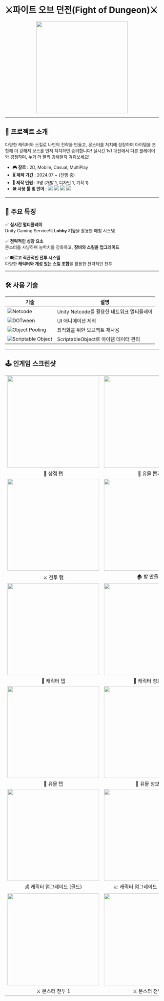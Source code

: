 # ⚔️파이트 오브 던전(Fight of Dungeon)⚔️

<p align="center">
  <img src="https://github.com/user-attachments/assets/16ed80bb-d608-4547-82de-d2d98b969672" width="300" height="300"/>
</p>

---

## 📝 프로젝트 소개
다양한 캐릭터와 스킬로 나만의 전략을 만들고, 몬스터를 처치해 성장하며 아이템을 조합해 더 강해져 보스를 먼저 처치하면 승리합니다! 실시간 1v1 대전에서 다른 플레이어와 경쟁하며, 누가 더 빨리 강해질지 겨뤄보세요!

- **🎮 장르** : 2D, Mobile, Casual, MultiPlay           
- **⏳ 제작 기간** : 2024.07 ~ (진행 중)        
- **👥 제작 인원** : 3명 (개발 1, 디자인 1, 기획 1)
- **🛠️ 사용 툴 및 언어** :  <img src="https://img.shields.io/badge/C%23-239120?style=flat-square&logo=c-sharp&logoColor=white"/> <img src="https://img.shields.io/badge/Unity-000000?style=flat-square&logo=unity&logoColor=white"/> <img src="https://img.shields.io/badge/Visual_Studio_Code-007ACC?style=flat-square&logo=visualstudiocode&logoColor=white"/> <img src="https://img.shields.io/badge/GitHub-181717?style=flat-square&logo=github&logoColor=white"/>  

---

## 🚀 주요 특징
✅ **실시간 멀티플레이**  
Unity Gaming Service의 **Lobby 기능**을 활용한 매칭 시스템  

✅ **전략적인 성장 요소**  
몬스터를 사냥하며 능력치를 강화하고, **장비와 스킬을 업그레이드**  

✅ **빠르고 직관적인 전투 시스템**  
다양한 **캐릭터와 개성 있는 스킬 조합**을 활용한 전략적인 전투  

---

## 🛠️ 사용 기술
| 기술 | 설명 |
|------|------|
| ![Netcode](https://img.shields.io/badge/Netcode-6DB33F?style=flat-square&logo=unity&logoColor=white) | Unity Netcode를 활용한 네트워크 멀티플레이 |
| ![DOTween](https://img.shields.io/badge/DOTween-FF4088?style=flat-square&logo=dotnet&logoColor=white) | UI 애니메이션 제작 |
| ![Object Pooling](https://img.shields.io/badge/Object_Pooling-239120?style=flat-square&logo=unity&logoColor=white) | 최적화를 위한 오브젝트 재사용 |
| ![Scriptable Object](https://img.shields.io/badge/Scriptable_Object-501110?style=flat-square&logo=unity&logoColor=white) | ScriptableObject로 아이템 데이터 관리 |

---

## 🕹 인게임 스크린샷

<table>
  <tr>
    <td><img src="https://github.com/user-attachments/assets/071865e7-3e94-4208-a0dc-7eb62a390ba9" width="300"></td>
    <td><img src="https://github.com/user-attachments/assets/29c1d122-276f-4b59-a3bf-f34c0f04c8b2" width="300"></td>
    <td><img src="https://github.com/user-attachments/assets/7a58bebc-bec5-4ab1-a292-d4002d734040" width="300"></td>
  </tr>
  <tr>
    <td align="center">🛒 상점 탭</td>
    <td align="center">🎲 유물 뽑기</td>
    <td align="center">✨ 유물 뽑기 결과</td>
  </tr>
  <tr>
    <td><img src="https://github.com/user-attachments/assets/804196a2-05ad-4144-ac3d-6faabea46405" width="300"></td>
    <td><img src="https://github.com/user-attachments/assets/8c40ba29-4135-4a47-a1af-2ec421b597c8" width="300"></td>
    <td><img src="https://github.com/user-attachments/assets/c78d40a2-564f-4ab7-9c9f-f7422883e325" width="300"></td>
  </tr>
  <tr>
    <td align="center">⚔️ 전투 탭</td>
    <td align="center">🏠 방 만들기</td>
    <td align="center">🔑 멀티 입장 코드</td>
  </tr>
  <tr>
    <td><img src="https://github.com/user-attachments/assets/cc427bf4-fe6d-4718-bef8-48d73ca33953" width="300"></td>
    <td><img src="https://github.com/user-attachments/assets/25eb1557-e9e6-4746-a8d3-d8e0c58860e5" width="300"></td>
  </tr>
  <tr>
    <td align="center">👤 캐릭터 탭</td>
    <td align="center">📜 캐릭터 정보창</td>
  </tr>
  <tr>
    <td><img src="https://github.com/user-attachments/assets/9c298975-e3bb-4822-8895-de4fc5e6d8b6" width="300"></td>
    <td><img src="https://github.com/user-attachments/assets/39779b4e-d184-4897-ba48-d65cd316a25f" width="300"></td>
  </tr>
  <tr>
    <td align="center">🏺 유물 탭</td>
    <td align="center">📖 유물 정보창</td>
  </tr>
  <tr>
    <td><img src="https://github.com/user-attachments/assets/0468fb43-2f7c-41aa-9750-e6e7c0539b2c" width="300"></td>
    <td><img src="https://github.com/user-attachments/assets/178c91f0-0c71-40f8-b306-fdd807ea7457" width="300"></td>
    <td><img src="https://github.com/user-attachments/assets/5088be5f-af13-4589-b88c-fffe581d56ed" width="300"></td>
    <td><img src="https://github.com/user-attachments/assets/6049f9cf-5944-43b8-832e-47b599b1015d" width="300"></td>
  </tr>
  <tr>
    <td align="center">💰 캐릭터 업그레이드 (골드)</td>
    <td align="center">📈 캐릭터 업그레이드 (레벨 포인트)</td>
    <td align="center">🛍️ 아이템 구매 (상점)</td>
    <td align="center">🚪 몬스터 구역 포탈</td>
  </tr>
  <tr>
    <td><img src="https://github.com/user-attachments/assets/51663ea3-6bb3-430e-a79d-a513071416f4" width="300"></td>
    <td><img src="https://github.com/user-attachments/assets/b938aa76-596a-4b8a-9483-8bb9553df378" width="300"></td>
    <td><img src="https://github.com/user-attachments/assets/e1cbacca-b9cb-48bd-8319-c60b59a86c9c" width="300"></td>
    <td><img src="https://github.com/user-attachments/assets/08f0a374-91f8-4cd6-b3b0-b008ce76253b" width="300"></td>
  </tr>
  <tr>
    <td align="center">⚔️ 몬스터 전투 1</td>
    <td align="center">⚔️ 몬스터 전투 2</td>
    <td align="center">⚔️ 몬스터 전투 (멀티)</td>
    <td align="center">💀 리스폰</td>
  </tr>
</table>

